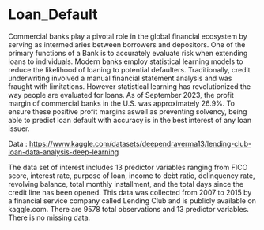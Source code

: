 # Loan_Default

Commercial banks play a pivotal role in the global financial ecosystem by serving as intermediaries between borrowers and depositors. One of the primary functions of a Bank is to accurately evaluate risk when extending loans to individuals. Modern banks employ statistical learning models to reduce the likelihood of loaning to potential defaulters. Traditionally, credit underwriting involved a manual financial statement analysis and was fraught with limitations. However statistical learning has revolutionized the way people are evaluated for loans. As of September 2023, the profit margin of commercial banks in the U.S. was approximately 26.9%. To ensure these positive profit margins aswell as preventing solvency, being able to predict loan default with accuracy is in the best interest of any loan issuer.

Data : https://www.kaggle.com/datasets/deependraverma13/lending-club-loan-data-analysis-deep-learning

The data set of interest includes 13 predictor variables ranging from FICO score, interest rate, purpose of loan, income to debt ratio, delinquency rate, revolving balance, total monthly installment, and the total days since the credit line has been opened. This data was collected from 2007 to 2015 by a financial service company called Lending Club and is publicly available on kaggle.com. There are 9578 total observations and 13 predictor variables. There is no missing data.
